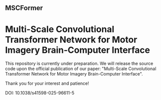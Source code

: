 ## MSCFormer
# Multi-Scale Convolutional Transformer Network for Motor Imagery Brain-Computer Interface

This repository is currently under preparation.
We will release the source code upon the official publication of our paper:
"Multi-Scale Convolutional Transformer Network for Motor Imagery Brain-Computer Interface".

Thank you for your interest and patience!

DOI: 10.1038/s41598-025-96611-5

